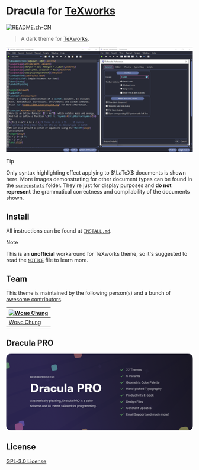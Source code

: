 # Dracula for [TeXworks](https://tug.org/texworks/)

[![README.zh-CN](https://img.shields.io/badge/README-%E4%B8%AD%E6%96%87%E7%89%88-8BE9FD?style=flat-square&logo=ReadMe&logoColor=8BE9FD&labelColor=282A36)](./README.zh-CN.md)

> A dark theme for [TeXworks](https://tug.org/texworks/).

![Screenshot](./screenshots/LaTeX.png)

> [!TIP]
> Only syntax highlighting effect applying to $\LaTeX$ documents is shown here. More images demonstrating for other document types can be found in the [`screenshots`](./screenshots) folder. They're just for display purposes and **do not represent** the grammatical correctness and compilability of the documents shown.

## Install

All instructions can be found at [`INSTALL.md`](./INSTALL.md).

> [!NOTE]
> This is an **unofficial** workaround for TeXworks theme, so it's suggested to read the [`NOTICE`](./NOTICE.md) file to learn more.

## Team

This theme is maintained by the following person(s) and a bunch of [awesome contributors](https://github.com/dracula/texworks/graphs/contributors).

| [![Wᴏɴɢ Chung](https://github.com/chataeseok.png?size=100)](https://github.com/zenorocha) |
| --- |
| [Wᴏɴɢ Chung](https://github.com/chataeseok) |

## Dracula PRO

[![Dracula PRO](./.github/dracula-pro.png)](https://draculatheme.com/pro)

## License

[GPL-3.0 License](./LICENSE)
